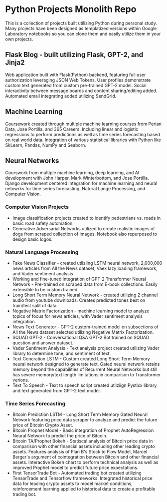 # Python Projects Monolith Repo
This is a collection of projects built utilizing Python during personal study. Many projects have been designed as templatized versions within Google Laboratory notebooks
so you can clone them and easily utilize them in your own projects.

## Flask Blog - built utilizing Flask, GPT-2, and Jinja2
Web application built with Flask(Python) backend, featuring full user authorization leveraging JSON Web Tokens. User profiles demonstrate custom text generated from custom
pre-trained GPT-2 model. Social interactivity between message boards and content sharing/editing added. Automated email integrating added utilizing SendGrid. 

## Machine Learning
Coursework created through multiple machine learning courses from Perian Data, Jose Portilla, and 365 Careers. Including linear and logistic regressions to perform predictions
as well as time series forecasting based on real world data. Integration of various statistical libraries with Python like SkLearn, Pandas, NumPy and Seaborn. 

## Neural Networks
Courswork from multiple machine learning, deep learning, and AI development with John Harper, Mark Winterbottom, and Jose Portilla.
Django development centered integration for machine learning and neural netowrks for time series forecasting, Natural Lange Processing, and Computer Vision.

### Computer Vision Projects
 - Image classification projects created to identify pedestrians vs. roads in basic road safety automation. 
 - Generative Adversarial Networks utilized to create realistic images of dogs from scraped collection of images. Notebook also repurposed to design basic logos. 

### Natural Language Processing
 - Fake News Classifier -  created utilziing LSTM neural network, 2,000,000 news articles from All the News dataset, Vaex lazy loading framework, and Vader sentiment analysis
 - Working and fine-tuned integration of GPT-2 Transformer Neural Network -  Pre-trained on scraped data from E-book collections. Easily extensible to be custom trained. 
 - Long Short Term Memory Neural Network  - created utilizing 2 channel audio from youtube downloads. Creates predicted tones best on train/test split of data.
 - Negative Matrix Factorization -  machine learning model to analyze topics of focus for news articles, with Vader sentiment analysis integration.
 - News Text Generator - GPT-2 custom-trained model on subsections of All the News dataset selected utilizing Negative Matrix Factorization.
 - SQUAD GPT-2 - Conversational Q&A GPT-2 Bot trained on SQUAD question and answer dataset. 
 - Vader Sentiment Analysis - Text analysis project created utilizing Vader library to determine tone, and sentiment of text.
 - Text Generation LSTM - Custom created Long Short Term Memory neural network designed to generate text. Gated neural network retains memory beyond the capabilities of 
 Recurrent Neural Networks but still has severe memory/text length limitations in comparison to Transformer verions.
 - Text To Speech - Text to speech script created utilziign Pystixx library and text generated from GPT-2 text model.
 
 ### Time Series Forecasting
  - Bitcoin Prediction LSTM - Long Short Term Memory Gated Neural Network featuring price data scraper to analyze and predict the future price of Bitcoin Crypto Asset.
  - Bitcoin Prophet Model - Basic integration of Prophet AutoRegression Neural Network to predict the price of Bitcoin.
  - Bitcoin TA/Prophet Bokeh - Statiscal analysis of Bitcoin price data in comparison with other financial assets including other leading crypto assets. Features analysis
  of Plan B's Stock to Flow Model, Marcel Berger's argument of cointegration between Bitcoin and other financial assets. Interactive Bokeh chart to perform technical analysis
  as well as improved Prophet model to predict future price expectations. 
  - First TensorTrade Bot - Automated trading bot created utilizing TensorTrade and Tensorflow frameworks. Integrated historical price data for leading crypto assets to model
  market conditions, reinforcement learning applied to historical data to create a profitable trading bot. 

